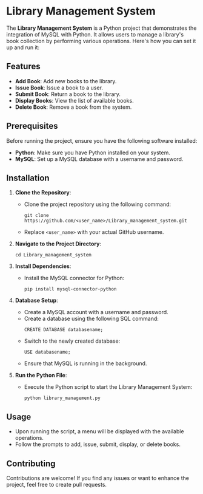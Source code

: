 # Library Management System

The **Library Management System** is a Python project that demonstrates the integration of MySQL with Python. It allows users to manage a library's book collection by performing various operations. Here's how you can set it up and run it:

## Features

- **Add Book**: Add new books to the library.
- **Issue Book**: Issue a book to a user.
- **Submit Book**: Return a book to the library.
- **Display Books**: View the list of available books.
- **Delete Book**: Remove a book from the system.

## Prerequisites

Before running the project, ensure you have the following software installed:

- **Python**: Make sure you have Python installed on your system.
- **MySQL**: Set up a MySQL database with a username and password.

## Installation

1. **Clone the Repository**:
   - Clone the project repository using the following command:
     ```
     git clone https://github.com/<user_name>/Library_management_system.git
     ```
   - Replace `<user_name>` with your actual GitHub username.

2. **Navigate to the Project Directory**:
   ```
   cd Library_management_system
   ```

3. **Install Dependencies**:
   - Install the MySQL connector for Python:
     ```
     pip install mysql-connector-python
     ```

4. **Database Setup**:
   - Create a MySQL account with a username and password.
   - Create a database using the following SQL command:
     ```
     CREATE DATABASE databasename;
     ```
   - Switch to the newly created database:
     ```
     USE databasename;
     ```
   - Ensure that MySQL is running in the background.

5. **Run the Python File**:
   - Execute the Python script to start the Library Management System:
     ```
     python library_management.py
     ```

## Usage

- Upon running the script, a menu will be displayed with the available operations.
- Follow the prompts to add, issue, submit, display, or delete books.

## Contributing

Contributions are welcome! If you find any issues or want to enhance the project, feel free to create pull requests.
